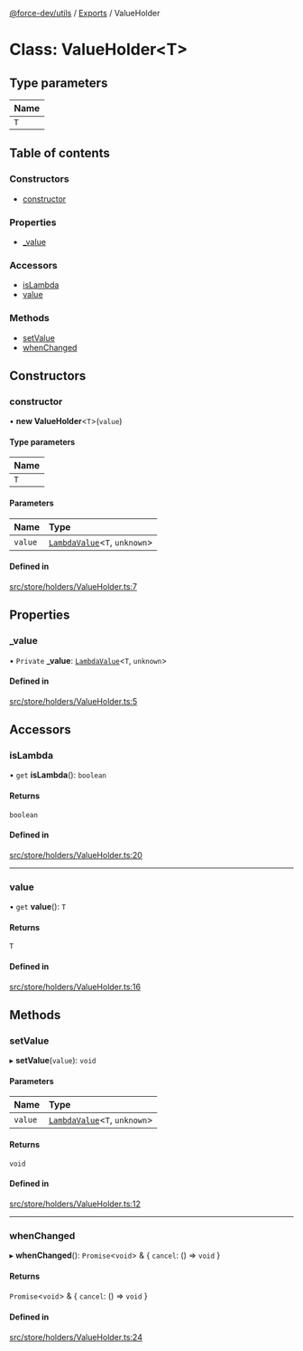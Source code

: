 [@force-dev/utils](../README.md) / [Exports](../modules.md) / ValueHolder

# Class: ValueHolder<T\>

## Type parameters

| Name |
| :------ |
| `T` |

## Table of contents

### Constructors

- [constructor](ValueHolder.md#constructor)

### Properties

- [\_value](ValueHolder.md#_value)

### Accessors

- [isLambda](ValueHolder.md#islambda)
- [value](ValueHolder.md#value)

### Methods

- [setValue](ValueHolder.md#setvalue)
- [whenChanged](ValueHolder.md#whenchanged)

## Constructors

### constructor

• **new ValueHolder**<`T`\>(`value`)

#### Type parameters

| Name |
| :------ |
| `T` |

#### Parameters

| Name | Type |
| :------ | :------ |
| `value` | [`LambdaValue`](../modules.md#lambdavalue)<`T`, `unknown`\> |

#### Defined in

[src/store/holders/ValueHolder.ts:7](https://github.com/epifanovmd/utils/blob/9c060fa/src/store/holders/ValueHolder.ts#L7)

## Properties

### \_value

• `Private` **\_value**: [`LambdaValue`](../modules.md#lambdavalue)<`T`, `unknown`\>

#### Defined in

[src/store/holders/ValueHolder.ts:5](https://github.com/epifanovmd/utils/blob/9c060fa/src/store/holders/ValueHolder.ts#L5)

## Accessors

### isLambda

• `get` **isLambda**(): `boolean`

#### Returns

`boolean`

#### Defined in

[src/store/holders/ValueHolder.ts:20](https://github.com/epifanovmd/utils/blob/9c060fa/src/store/holders/ValueHolder.ts#L20)

___

### value

• `get` **value**(): `T`

#### Returns

`T`

#### Defined in

[src/store/holders/ValueHolder.ts:16](https://github.com/epifanovmd/utils/blob/9c060fa/src/store/holders/ValueHolder.ts#L16)

## Methods

### setValue

▸ **setValue**(`value`): `void`

#### Parameters

| Name | Type |
| :------ | :------ |
| `value` | [`LambdaValue`](../modules.md#lambdavalue)<`T`, `unknown`\> |

#### Returns

`void`

#### Defined in

[src/store/holders/ValueHolder.ts:12](https://github.com/epifanovmd/utils/blob/9c060fa/src/store/holders/ValueHolder.ts#L12)

___

### whenChanged

▸ **whenChanged**(): `Promise`<`void`\> & { `cancel`: () => `void`  }

#### Returns

`Promise`<`void`\> & { `cancel`: () => `void`  }

#### Defined in

[src/store/holders/ValueHolder.ts:24](https://github.com/epifanovmd/utils/blob/9c060fa/src/store/holders/ValueHolder.ts#L24)
